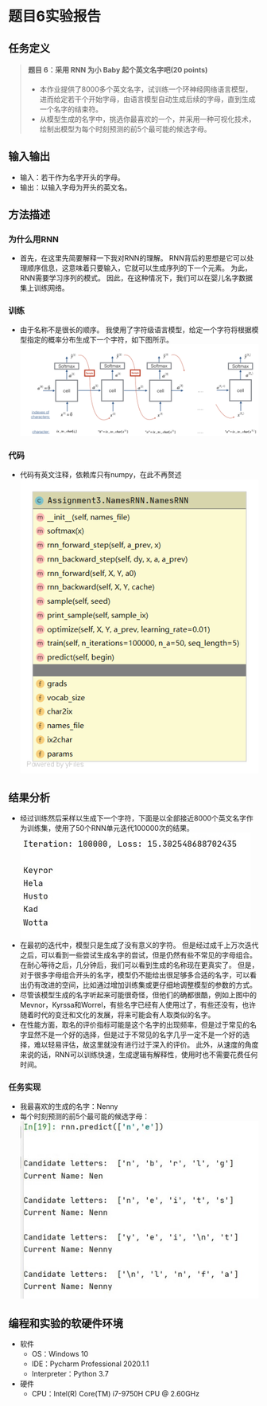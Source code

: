 # 题目6实验报告
## 任务定义
> #### 题目 6：采用 RNN 为小 Baby 起个英文名字吧(20 points)
>- 本作业提供了8000多个英文名字，试训练一个环神经网络语言模型，进而给定若干个开始字母，由语言模型自动生成后续的字母，直到生成一个名字的结束符。
>- 从模型生成的名字中，挑选你最喜欢的一个，并采用一种可视化技术，绘制出模型为每个时刻预测的前5个最可能的候选字母。

## 输入输出
- 输入：若干作为名字开头的字母。
- 输出：以输入字母为开头的英文名。

## 方法描述

### 为什么用RNN
- 首先，在这里先简要解释一下我对RNN的理解。
RNN背后的思想是它可以处理顺序信息，这意味着只要输入，它就可以生成序列的下一个元素。
为此，RNN需要学习序列的模式。
因此，在这种情况下，我们可以在婴儿名字数据集上训练网络。

### 训练
- 由于名称不是很长的顺序。
我使用了字符级语言模型，给定一个字符将根据模型指定的概率分布生成下一个字符，如下图所示。
![sample](sample.png)

### 代码
- 代码有英文注释，依赖库只有numpy，在此不再赘述
![rnn](NamesRNN.png)

## 结果分析
- 经过训练然后采样以生成下一个字符，下面是以全部接近8000个英文名字作为训练集，使用了50个RNN单元迭代100000次的结果。
![result1](result1.jpg)
- 在最初的迭代中，模型只是生成了没有意义的字符。
但是经过成千上万次迭代之后，可以看到一些尝试生成名字的尝试，但是仍然有些不常见的字母组合。
在耐心等待之后，几分钟后，我们可以看到生成的名称现在更真实了。
但是，对于很多字母组合开头的名字，模型仍不能给出很足够多合适的名字，可以看出仍有改进的空间，比如通过增加训练集或更仔细地调整模型的参数的方式。
- 尽管该模型生成的名字听起来可能很奇怪，但他们的确都很酷，例如上图中的Mevnor，Kyrssa和Worrel，有些名字已经有人使用过了，有些还没有，也许随着时代的变迁和文化的发展，将来可能会有人取类似的名字。
- 在性能方面，取名的评价指标可能是这个名字的出现频率，但是过于常见的名字显然不是一个好的选择，但是过于不常见的名字几乎一定不是一个好的选择，难以轻易评估，故这里就没有进行过于深入的评价。
此外，从速度的角度来说的话，RNN可以训练快速，生成逻辑有解释性，使用时也不需要花费任何时间。

### 任务实现
- 我最喜欢的生成的名字：Nenny
- 每个时刻预测的前5个最可能的候选字母：
![result2](result2.jpg)

## 编程和实验的软硬件环境
- 软件
    - OS：Windows 10
    - IDE：Pycharm Professional 2020.1.1
    - Interpreter：Python 3.7
- 硬件
    - CPU：Intel(R) Core(TM) i7-9750H CPU @ 2.60GHz